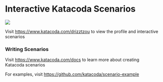 # Interactive Katacoda Scenarios

[![](http://shields.katacoda.com/katacoda/drizztzou/count.svg)](https://www.katacoda.com/drizztzou "Get your profile on Katacoda.com")

Visit https://www.katacoda.com/drizztzou to view the profile and interactive scenarios

### Writing Scenarios
Visit https://www.katacoda.com/docs to learn more about creating Katacoda scenarios

For examples, visit https://github.com/katacoda/scenario-example
